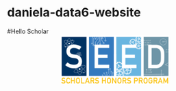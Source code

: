 # daniela-data6-website
#Hello Scholar
<img src="./seed logo.png" style="width:50%; margin:auto; display:block">
